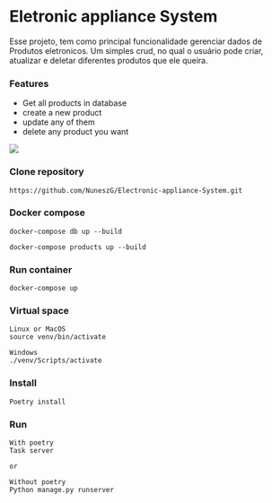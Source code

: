 # Eletronic appliance System

Esse projeto, tem como principal funcionalidade gerenciar dados de Produtos eletronicos.
Um simples crud, no qual o usuário pode criar, atualizar e deletar diferentes produtos que ele queira.

### Features
- Get all products in database
- create a new product 
- update any of them
- delete any product you want 

<img src="/assets/media/Captura de ecrã 2024-11-13 211347.png">

### Clone repository
```
https://github.com/NuneszG/Electronic-appliance-System.git
```

### Docker compose
```
docker-compose db up --build
```
```
docker-compose products up --build
```

### Run container
```
docker-compose up
```

### Virtual space
```
Linux or MacOS
source venv/bin/activate

Windows
./venv/Scripts/activate
```

### Install
```
Poetry install
```

### Run
```
With poetry
Task server

or

Without poetry
Python manage.py runserver
```
